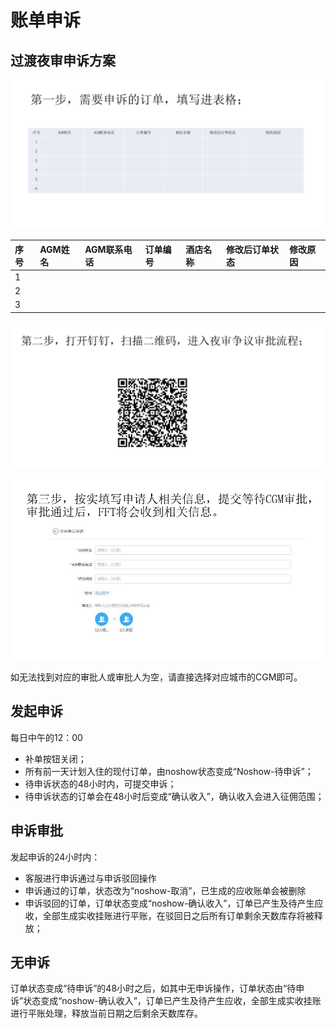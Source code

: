 # 账单申诉

## 过渡夜审申诉方案

![](../../.gitbook/assets/image%20%28134%29.png)

| 序号 | AGM姓名 | AGM联系电话 | 订单编号 | 酒店名称 | 修改后订单状态 | 修改原因 |
| :--- | :--- | :--- | :--- | :--- | :--- | :--- |
| 1 |  |  |  |  |  |  |
| 2 |  |  |  |  |  |  |
| 3 |  |  |  |  |  |  |

![](../../.gitbook/assets/image%20%28160%29.png)

  


![](../../.gitbook/assets/image%20%2812%29.png)

  
如无法找到对应的审批人或审批人为空，请直接选择对应城市的CGM即可。

## 发起申诉

每日中午的12：00

* 补单按钮关闭；
* 所有前一天计划入住的现付订单，由noshow状态变成“Noshow-待申诉”；
* 待申诉状态的48小时内，可提交申诉；
* 待申诉状态的订单会在48小时后变成“确认收入”，确认收入会进入征佣范围；

## 申诉审批

发起申诉的24小时内：

* 客服进行申诉通过与申诉驳回操作
* 申诉通过的订单，状态改为“noshow-取消”，已生成的应收账单会被删除
* 申诉驳回的订单，订单状态变成“noshow-确认收入”，订单已产生及待产生应收，全部生成实收挂账进行平账，在驳回日之后所有订单剩余天数库存将被释放；

## 无申诉

订单状态变成“待申诉”的48小时之后，如其中无申诉操作，订单状态由“待申诉”状态变成“noshow-确认收入”，订单已产生及待产生应收，全部生成实收挂账进行平账处理，释放当前日期之后剩余天数库存。

